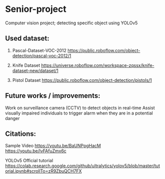 # Senior-project
Computer vision project; detecting specific object using YOLOv5

## Used dataset:
1. Pascal-Dataset-VOC-2012
https://public.roboflow.com/object-detection/pascal-voc-2012/1

2. Knife Dataset
https://universe.roboflow.com/workspace-zqssx/knife-dataset-new/dataset/1

3. Pistol Dataset
https://public.roboflow.com/object-detection/pistols/1


## Future works / improvements:
Work on surveillance camera (CCTV) to detect objects in real-time
Assist visually impaired individuals to trigger alarm when they are in a potential danger


## Citations:
Sample Video
https://youtu.be/BaUNPpgHacM
https://youtu.be/lvFAfuZmx6c

YOLOv5 Official tutorial
https://colab.research.google.com/github/ultralytics/yolov5/blob/master/tutorial.ipynb#scrollTo=zR9ZbuQCH7FX
